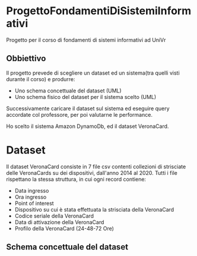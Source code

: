 # ProgettoFondamentiDiSistemiInformativi
Progetto per il corso di fondamenti di sistemi informativi ad UniVr

## Obbiettivo
Il progetto prevede di scegliere un dataset ed un sistema(tra quelli visti durante il corso) e produrre:
* Uno schema concettuale del dataset (UML)
* Uno schema fisico del dataset per il sistema scelto (UML)  

Successivamente caricare il dataset sul sistema ed eseguire query accordate col professore, per poi valutarne le performance.

Ho scelto il sistema Amazon DynamoDb, ed il dataset VeronaCard.

# Dataset
Il dataset VeronaCard consiste in 7 file csv contenti collezioni di strisciate delle VeronaCards su dei dispositivi, dall'anno 2014 al 2020.
Tutti i file rispettano la stessa struttura, in cui ogni record contiene:
- Data ingresso
- Ora ingresso
- Point of interest
- Dispositivo su cui è stata effettuata la strisciata della VeronaCard
- Codice seriale della VeronaCard
- Data di attivazione della VeronaCard
- Profilo della VeronaCard (24-48-72 Ore)

## Schema concettuale del dataset
